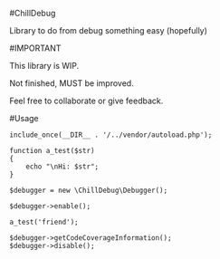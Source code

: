 #ChillDebug

Library to do from debug something easy (hopefully)

#IMPORTANT

This library is WIP.

Not finished, MUST be improved.

Feel free to collaborate or give feedback.

#Usage

```
include_once(__DIR__ . '/../vendor/autoload.php');

function a_test($str)
{
    echo "\nHi: $str";
}

$debugger = new \ChillDebug\Debugger();

$debugger->enable();

a_test('friend');

$debugger->getCodeCoverageInformation();
$debugger->disable();
```